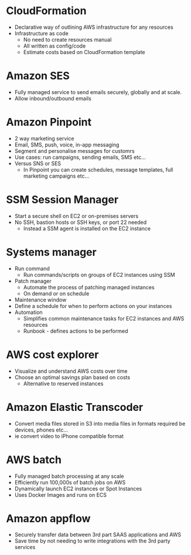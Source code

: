 # CloudFormation

* Declarative way of outlining AWS infrastructure for any resources
* Infrastructure as code
  * No need to create resources manual
  * All written as config/code
  * Estimate costs based on CloudFormation template

# Amazon SES

* Fully managed service to send emails securely, globally and at scale.
* Allow inbound/outbound emails

# Amazon Pinpoint

* 2 way marketing service
* Email, SMS, push, voice, in-app messaging
* Segment and personalise messages for customrs
* Use cases: run campaigns, sending emails, SMS etc...
* Versus SNS or SES
  * In Pinpoint you can create schedules, message templates, full marketing campaigns etc...

# SSM Session Manager

* Start a secure shell on EC2 or on-premises servers
* No SSH, bastion hosts or SSH keys, or port 22 needed
  * Instead a SSM agent is installed on the EC2 instance

# Systems manager

* Run command
  * Run commands/scripts on groups of EC2 instances using SSM
* Patch manager
  * Automate the process of patching managed instances
  * On demand or on schedule
*  Maintenance window
  *  Define a schedule for when to perform actions on your instances
*  Automation
   *  Simplifies common maintenance tasks for EC2 instances and AWS resources
   *  Runbook - defines actions to be performed

# AWS cost explorer

* Visualize and understand AWS costs over time
* Choose an optimal savings plan based on costs
  * Alternative to reserved instances

# Amazon Elastic Transcoder

* Convert media files stored in S3 into media files in formats required be devices, phones etc...
* ie convert video to iPhone compatible format

# AWS batch

* Fully managed batch processing at any scale
* Efficiently run 100,000s of batch jobs on AWS
* Dynamically launch EC2 instances or Spot Instances
* Uses Docker Images and runs on ECS

# Amazon appflow

* Securely transfer data between 3rd part SAAS applications and AWS
* Save time by not needing to write integrations with the 3rd party services